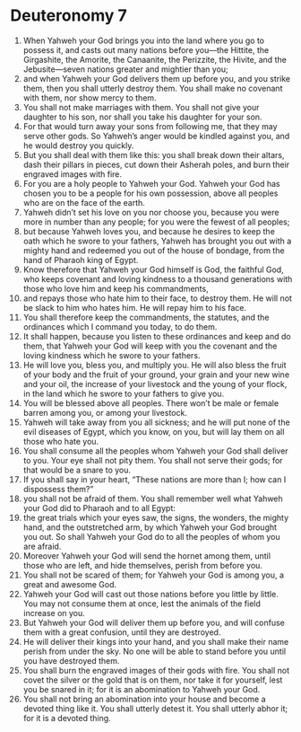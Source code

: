 ﻿
# Deuteronomy 7
1. When Yahweh your God brings you into the land where you go to possess it, and casts out many nations before you—the Hittite, the Girgashite, the Amorite, the Canaanite, the Perizzite, the Hivite, and the Jebusite—seven nations greater and mightier than you; 
2. and when Yahweh your God delivers them up before you, and you strike them, then you shall utterly destroy them. You shall make no covenant with them, nor show mercy to them. 
3. You shall not make marriages with them. You shall not give your daughter to his son, nor shall you take his daughter for your son. 
4. For that would turn away your sons from following me, that they may serve other gods. So Yahweh’s anger would be kindled against you, and he would destroy you quickly. 
5. But you shall deal with them like this: you shall break down their altars, dash their pillars in pieces, cut down their Asherah poles, and burn their engraved images with fire. 
6. For you are a holy people to Yahweh your God. Yahweh your God has chosen you to be a people for his own possession, above all peoples who are on the face of the earth. 
7. Yahweh didn’t set his love on you nor choose you, because you were more in number than any people; for you were the fewest of all peoples; 
8. but because Yahweh loves you, and because he desires to keep the oath which he swore to your fathers, Yahweh has brought you out with a mighty hand and redeemed you out of the house of bondage, from the hand of Pharaoh king of Egypt. 
9. Know therefore that Yahweh your God himself is God, the faithful God, who keeps covenant and loving kindness to a thousand generations with those who love him and keep his commandments, 
10. and repays those who hate him to their face, to destroy them. He will not be slack to him who hates him. He will repay him to his face. 
11. You shall therefore keep the commandments, the statutes, and the ordinances which I command you today, to do them. 
12. It shall happen, because you listen to these ordinances and keep and do them, that Yahweh your God will keep with you the covenant and the loving kindness which he swore to your fathers. 
13. He will love you, bless you, and multiply you. He will also bless the fruit of your body and the fruit of your ground, your grain and your new wine and your oil, the increase of your livestock and the young of your flock, in the land which he swore to your fathers to give you. 
14. You will be blessed above all peoples. There won’t be male or female barren among you, or among your livestock. 
15. Yahweh will take away from you all sickness; and he will put none of the evil diseases of Egypt, which you know, on you, but will lay them on all those who hate you. 
16. You shall consume all the peoples whom Yahweh your God shall deliver to you. Your eye shall not pity them. You shall not serve their gods; for that would be a snare to you. 
17. If you shall say in your heart, “These nations are more than I; how can I dispossess them?” 
18. you shall not be afraid of them. You shall remember well what Yahweh your God did to Pharaoh and to all Egypt: 
19. the great trials which your eyes saw, the signs, the wonders, the mighty hand, and the outstretched arm, by which Yahweh your God brought you out. So shall Yahweh your God do to all the peoples of whom you are afraid. 
20. Moreover Yahweh your God will send the hornet among them, until those who are left, and hide themselves, perish from before you. 
21. You shall not be scared of them; for Yahweh your God is among you, a great and awesome God. 
22. Yahweh your God will cast out those nations before you little by little. You may not consume them at once, lest the animals of the field increase on you. 
23. But Yahweh your God will deliver them up before you, and will confuse them with a great confusion, until they are destroyed. 
24. He will deliver their kings into your hand, and you shall make their name perish from under the sky. No one will be able to stand before you until you have destroyed them. 
25. You shall burn the engraved images of their gods with fire. You shall not covet the silver or the gold that is on them, nor take it for yourself, lest you be snared in it; for it is an abomination to Yahweh your God. 
26. You shall not bring an abomination into your house and become a devoted thing like it. You shall utterly detest it. You shall utterly abhor it; for it is a devoted thing. 
